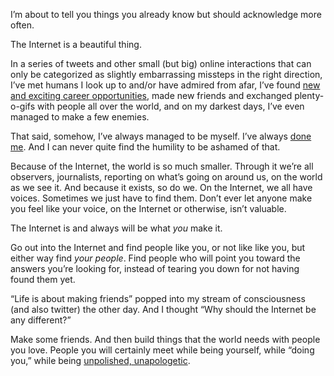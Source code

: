

I’m about to tell you things you already know but should acknowledge more often.

The Internet is a beautiful thing.

In a series of tweets and other small (but big) online interactions that can only be categorized as slightly
embarrassing missteps in the right direction, I’ve met humans I look up to and/or have admired from afar,
I’ve found [new and exciting career
opportunities](https://github.com/blog/1082-julie-ann-horvath-is-a-githubber), made new friends and exchanged
plenty-o-gifs with people all over the world, and on my darkest days, I’ve even managed to make a few
enemies.

That said, somehow, I’ve always managed to be myself. I’ve always [done
me](http://www.urbandictionary.com/define.php?term=do%20you). And I can never quite find the humility to be
ashamed of that.

Because of the Internet, the world is so much smaller. Through it we’re all observers, journalists,
reporting on what’s going on around us, on the world as we see it. And because it exists, so do we. On the
Internet, we all have voices. Sometimes we just have to find them. Don’t ever let anyone make you feel like
your voice, on the Internet or otherwise, isn’t valuable.

The Internet is and always will be what *you* make it.

Go out into the Internet and find people like you, or not like like you, but either way find *your people*.
Find people who will point you toward the answers you’re looking for, instead of tearing you down for not
having found them yet. 

“Life is about making friends” popped into my stream of consciousness (and also twitter) the other day.
And I thought “Why should the Internet be any different?”

Make some friends. And then build things that the world needs with people you love. People you will certainly
meet while being yourself, while “doing you,” while being [unpolished,
unapologetic](https://www.youtube.com/watch?v=TyvYslXdAzU).